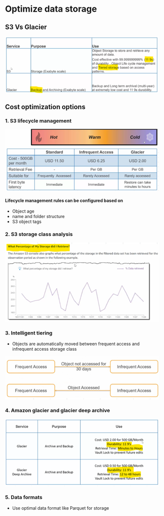 # Optimize data storage
## S3 Vs Glacier
<img src="images/1.png">

## Cost optimization options
### 1. S3 lifecycle management
<img src="images/2.png">

#### Lifecycle management rules can be configured based on					
- Object age
- name and folder structure
- S3 object tags
### 2. S3 storage class analysis
<img src="images/3.png">

### 3. Intelligent tiering
- Objects are automatically moved between frequent access and infrequent access storage class
<img src="images/4.png">

### 4. Amazon glacier and glacier deep archive
<img src="images/5.png">

### 5. Data formats
- Use optimal data format like Parquet for storage
